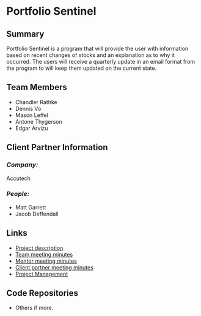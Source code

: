# Portfolio Sentinel

## **Summary**
Portfolio Sentinel is a program that will provide the user with information based on recent changes of stocks and an explanation as to why it occurred. The users will receive a quarterly update in an email format from the program to will keep them updated on the current state. 


## **Team Members**

- Chandler Rathke
- Dennis Vo
- Mason Leffel
- Antone Thygerson
- Edgar Arvizu

## **Client Partner Information**

### *Company:*
Accutech

### *People:*
- Matt Garrett
- Jacob Deffendall

## **Links**
- [Project description](ProjectDescription.md)
- [Team meeting minutes](MeetingMinutes/Team)
- [Mentor meeting minutes](MeetingMinutes/Mentor)
- [Client partner meeting minutes](MeetingMinutes/ClientPartner)
- [Project Management](https://github.com/users/ChanRathke/projects/1)

## **Code Repositories**
- Others if more.

